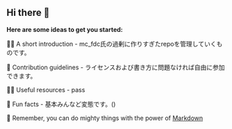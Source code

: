 ## Hi there 👋

**Here are some ideas to get you started:**

🙋‍♀️ A short introduction - mc_fdc氏の過剰に作りすぎたrepoを管理していくものです。

🌈 Contribution guidelines - ライセンスおよび書き方に問題なければ自由に参加できます。

👩‍💻 Useful resources - pass

🍿 Fun facts - 基本みんなど変態です。()

🧙 Remember, you can do mighty things with the power of [Markdown](https://docs.github.com/github/writing-on-github/getting-started-with-writing-and-formatting-on-github/basic-writing-and-formatting-syntax)
